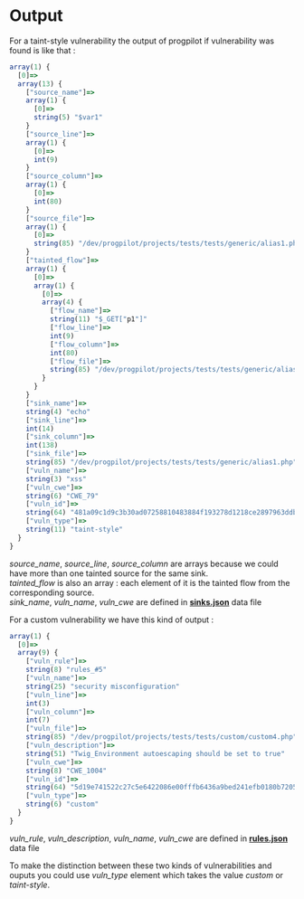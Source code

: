 # Output

For a taint-style vulnerability the output of progpilot if vulnerability was found is like that :
```javascript
array(1) {
  [0]=>
  array(13) {
    ["source_name"]=>
    array(1) {
      [0]=>
      string(5) "$var1"
    }
    ["source_line"]=>
    array(1) {
      [0]=>
      int(9)
    }
    ["source_column"]=>
    array(1) {
      [0]=>
      int(80)
    }
    ["source_file"]=>
    array(1) {
      [0]=>
      string(85) "/dev/progpilot/projects/tests/tests/generic/alias1.php"
    }
    ["tainted_flow"]=>
    array(1) {
      [0]=>
      array(1) {
        [0]=>
        array(4) {
          ["flow_name"]=>
          string(11) "$_GET["p1"]"
          ["flow_line"]=>
          int(9)
          ["flow_column"]=>
          int(80)
          ["flow_file"]=>
          string(85) "/dev/progpilot/projects/tests/tests/generic/alias1.php"
        }
      }
    }
    ["sink_name"]=>
    string(4) "echo"
    ["sink_line"]=>
    int(14)
    ["sink_column"]=>
    int(138)
    ["sink_file"]=>
    string(85) "/dev/progpilot/projects/tests/tests/generic/alias1.php"
    ["vuln_name"]=>
    string(3) "xss"
    ["vuln_cwe"]=>
    string(6) "CWE_79"
    ["vuln_id"]=>
    string(64) "481a09c1d9c3b30ad07258810483884f193278d1218ce2897963ddbe93820353"
    ["vuln_type"]=>
    string(11) "taint-style"
  }
}
```

*source_name*, *source_line*, *source_column* are arrays because we could have more than one tainted source for the same sink.  
*tainted_flow* is also an array : each element of it is the tainted flow from the corresponding source.  
*sink_name*, *vuln_name*, *vuln_cwe* are defined in [**sinks.json**](./SPECIFY_ANALYSIS.md) data file  

For a custom vulnerability we have this kind of output :
```javascript
array(1) {
  [0]=>
  array(9) {
    ["vuln_rule"]=>
    string(8) "rules_#5"
    ["vuln_name"]=>
    string(25) "security misconfiguration"
    ["vuln_line"]=>
    int(3)
    ["vuln_column"]=>
    int(7)
    ["vuln_file"]=>
    string(85) "/dev/progpilot/projects/tests/tests/custom/custom4.php"
    ["vuln_description"]=>
    string(51) "Twig_Environment autoescaping should be set to true"
    ["vuln_cwe"]=>
    string(8) "CWE_1004"
    ["vuln_id"]=>
    string(64) "5d19e741522c27c5e6422086e00fffb6436a9bed241efb0180b720530c711834"
    ["vuln_type"]=>
    string(6) "custom"
  }
}
```
*vuln_rule*, *vuln_description*, *vuln_name*, *vuln_cwe* are defined in [**rules.json**](./CUSTOM_ANALYSIS.md) data file  

To make the distinction between these two kinds of vulnerabilities and ouputs you could use  *vuln_type* element which takes the value *custom*  or *taint-style*.
